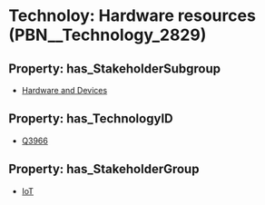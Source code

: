 # Technoloy: __Hardware resources__ (PBN__Technology_2829)

## Property: has_StakeholderSubgroup

* [Hardware and Devices](PBN__TechSubgroup_117)

## Property: has_TechnologyID

* [Q3966](Q3966)

## Property: has_StakeholderGroup

* [IoT](PBN__TechGroup_16)

